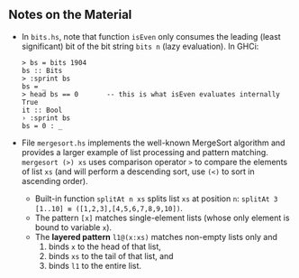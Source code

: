 ## Notes on the Material

- In `bits.hs`, note that function `isEven` only consumes the leading (least significant)
  bit of the bit string `bits n` (lazy evaluation).  In GHCi:

  ~~~
  > bs = bits 1904
  bs :: Bits
  > :sprint bs
  bs = _
  > head bs == 0       -- this is what isEven evaluates internally
  True
  it :: Bool
  › :sprint bs
  bs = 0 : _  
  ~~~

- File `mergesort.hs` implements the well-known MergeSort algorithm and 
  provides a larger example of list processing and
  pattern matching.  `mergesort (>) xs` uses comparison operator `>` to
  compare the elements of list `xs` (and will perform a descending sort,
  use `(<)` to sort in ascending order).

  - Built-in function `splitAt n xs` splits list `xs` at position `n`:
    `splitAt 3 [1..10] ≡ ([1,2,3],[4,5,6,7,8,9,10])`.
  - The pattern `[x]` matches single-element lists (whose only element
    is bound to variable `x`).
  - The **layered pattern** `l1@(x:xs)` matches non-empty lists only and
    1. binds `x` to the head of that list,
    2. binds `xs` to the tail of that list, and
    3. binds `l1` to the entire list.
